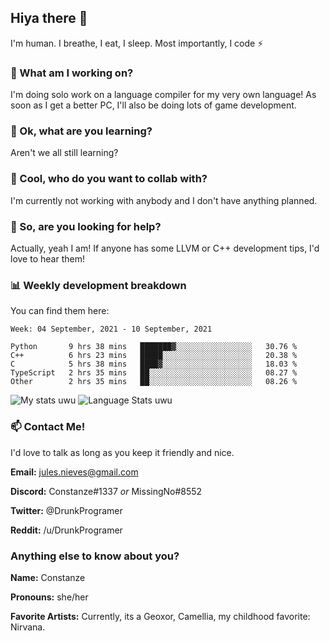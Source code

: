 ## Hiya there 👋

I'm human. I breathe, I eat, I sleep. Most importantly, I code ⚡️

### 🔭 What am I working on?

I'm doing solo work on a language compiler for my very own language! As soon as I get a better PC, I'll also be doing lots of game development.

### 🌱 Ok, what are you learning?

Aren't we all still learning?

### 👯 Cool, who do you want to collab with?

I'm currently not working with anybody and I don't have anything planned.

### 🤔 So, are you looking for help?

Actually, yeah I am! If anyone has some LLVM or C++ development tips, I'd love to hear them!

### 📊 Weekly development breakdown

You can find them here:

<!--START_SECTION:waka-->
```text
Week: 04 September, 2021 - 10 September, 2021

Python       9 hrs 38 mins   ███████▓░░░░░░░░░░░░░░░░░   30.76 % 
C++          6 hrs 23 mins   █████░░░░░░░░░░░░░░░░░░░░   20.38 % 
C            5 hrs 38 mins   ████▓░░░░░░░░░░░░░░░░░░░░   18.03 % 
TypeScript   2 hrs 35 mins   ██░░░░░░░░░░░░░░░░░░░░░░░   08.27 % 
Other        2 hrs 35 mins   ██░░░░░░░░░░░░░░░░░░░░░░░   08.26 % 
```
<!--END_SECTION:waka-->
<!-- ![Constanze's wakatime stats](https://github-readme-stats.vercel.app/api/wakatime?username=constanze) -->

![My stats uwu](https://github-readme-stats.vercel.app/api?username=cstanze&show_icons=true&theme=onedark)
![Language Stats uwu](https://github-readme-stats.vercel.app/api/top-langs/?username=cstanze&layout=compact&theme=onedark)

### 📫 Contact Me!

I'd love to talk as long as you keep it friendly and nice.

**Email:** jules.nieves@gmail.com

**Discord:** Constanze#1337 *or* MissingNo#8552

**Twitter:** @DrunkProgramer

**Reddit:** /u/DrunkProgramer

### Anything else to know about you?

**Name:** Constanze

**Pronouns:** she/her

**Favorite Artists:** Currently, its a Geoxor, Camellia, my childhood favorite: Nirvana.
